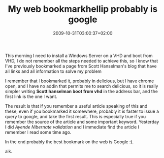 ﻿---
title: "My web bookmarkhellip probably is google"
description: ""
date: 2009-10-31T03:00:37+02:00
draft: false
tags: [General]
categories: [General]
---
This morning I need to install a Windows Server on a VHD and boot from VHD, I do not remember all the steps needed to achieve this, so I know that I've previously bookmarked a page from Scott Hanselman's blog that have all links and all information to solve my problem

I remember that I bookmarked it, probably in delicious, but I have chrome open, and I have no addin that permits me to search delicious, so it is really simpler writing **Scott hanselman boot from vhd** in the address bar, and the first link is the one I want.

The result is that if you remember a useful article speaking of this and these, even if you bookmarked it somewhere, probably it is faster to issue a query to google, and take the first result. This is especially true if you remember the source of the article and some important keyword. Yesterday I did *Ayende Nibernate validation* and I immediate find the article I remember I read some time ago.

In the end probably the best bookmark on the web is Google :).

alk.
